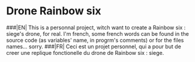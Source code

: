 # **Drone Rainbow six**

###|EN|
This is a personnal project, witch want to create a Rainbow six : siege's drone, for real. I'm french, some french words can be found in the source code (as variables' name, in progrm's comments) or for the files names... sorry.
###|FR|
Ceci est un projet personnel, qui a pour but de creer une replique fonctionelle du drone de Rainbow six : siege.
